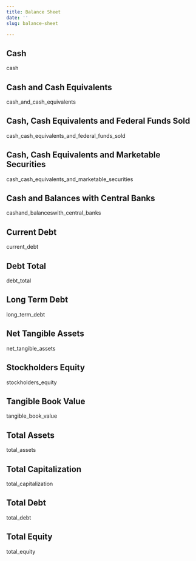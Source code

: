 ```yaml
---
title: Balance Sheet
date: ''
slug: balance-sheet

---
```

## Cash

cash

## Cash and Cash Equivalents

cash_and_cash_equivalents

## Cash, Cash Equivalents and Federal Funds Sold

cash_cash_equivalents_and_federal_funds_sold

## Cash, Cash Equivalents and Marketable Securities

cash_cash_equivalents_and_marketable_securities

## Cash and Balances with Central Banks

cashand_balanceswith_central_banks

## Current Debt

current_debt

## Debt Total

debt_total

## Long Term Debt

long_term_debt

## Net Tangible Assets

net_tangible_assets

## Stockholders Equity

stockholders_equity

## Tangible Book Value

tangible_book_value

## Total Assets

total_assets

## Total Capitalization

total_capitalization

## Total Debt

total_debt

## Total Equity

total_equity